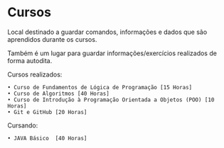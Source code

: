 # Cursos
 Local destinado a guardar comandos, informações e dados que são aprendidos durante os cursos.
 
 Também é um lugar para guardar informações/exercícios realizados de forma autodita. 

Cursos realizados:

    • Curso de Fundamentos de Lógica de Programação [15 Horas]
    • Curso de Algoritmos [40 Horas]
    • Curso de Introdução à Programação Orientada a Objetos (POO) [10 Horas]
    • Git e GitHub [20 Horas]
    
Cursando:

    • JAVA Básico  [40 Horas]
